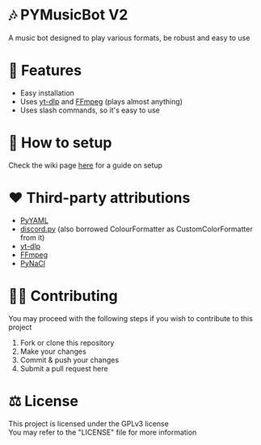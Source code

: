 # 🎶 PYMusicBot V2
A music bot designed to play various formats, be robust and easy to use

# 📌 Features
- Easy installation
- Uses [yt-dlp](https://github.com/yt-dlp/yt-dlp) and [FFmpeg](https://ffmpeg.org/) (plays almost anything)
- Uses slash commands, so it's easy to use

# 🔧 How to setup
Check the wiki page [here](https://github.com/vlOd2/PYMusicBot/wiki/Setup) for a guide on setup

# ❤ Third-party attributions
- [PyYAML](https://pypi.org/project/PyYAML/)
- [discord.py](https://github.com/Rapptz/discord.py) (also borrowed ColourFormatter as CustomColorFormatter from it)
- [yt-dlp](https://github.com/yt-dlp/yt-dlp)
- [FFmpeg](https://ffmpeg.org/)
- [PyNaCl](https://pypi.org/project/PyNaCl/)

# 👨‍💻 Contributing
You may proceed with the following steps if you wish to contribute to this project

1. Fork or clone this repository
2. Make your changes
3. Commit & push your changes
4. Submit a pull request here

# ⚖ License
This project is licensed under the GPLv3 license
<br>
You may refer to the "LICENSE" file for more information
